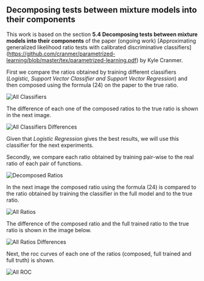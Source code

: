 ## Decomposing tests between mixture models into their components

This work is based on the section **5.4 Decomposing tests between mixture models into their components** 
of the paper (ongoing work) [Approximating generalized likelihood ratio tests with calibrated discriminative classifiers]
(https://github.com/cranmer/parametrized-learning/blob/master/tex/parametrized-learning.pdf) by Kyle Cranmer.

First we compare the ratios obtained by training different classifiers (*Logistic, Support Vector Classifier and Support Vector 
Regression*) and then composed using the formula (24) on the paper to the true ratio.

![All Classifiers](https://github.com/jgpavez/systematics/blob/master/plots/composite_trained_all_ratio.png)

The difference of each one of the composed ratios to the true ratio is shown in the next image.

![All Classifiers Differences](https://github.com/jgpavez/systematics/blob/master/plots/composite_trained_all_diff.png)

Given that *Logistic Regression* gives the best results, we will use this classifier for the next experiments.

Secondly, we compare each ratio obtained by training pair-wise to the real ratio of each pair of functions.

![Decomposed Ratios](https://github.com/jgpavez/systematics/blob/master/plots/decomposed_comparison_logistic_ratio.png)

In the next image the composed ratio using the formula (24) is compared to the ratio obtained by training the classifier 
in the full model and to the true ratio.

![All Ratios](https://github.com/jgpavez/systematics/blob/master/plots/full_comparison_logistic_ratio.png)

The difference of the composed ratio and the full trained ratio to the true ratio is shown in the image below.

![All Ratios Differences](https://github.com/jgpavez/systematics/blob/master/plots/full_comparison_logistic_diff.png)

Next, the roc curves of each one of the ratios (composed, full trained and full truth) is shown.

![All ROC](https://github.com/jgpavez/systematics/blob/master/plots/full_comparison_logistic_roc.png)



